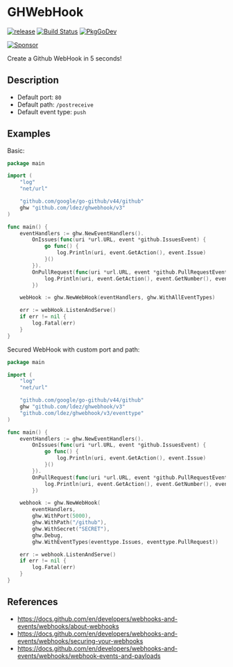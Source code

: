 # GHWebHook

[![release](https://img.shields.io/github/tag/ldez/ghwebhook.svg)](https://github.com/ldez/ghwebhook/releases)
[![Build Status](https://github.com/ldez/ghwebhook/workflows/Main/badge.svg?branch=master)](https://github.com/ldez/ghwebhook/actions)
[![PkgGoDev](https://pkg.go.dev/badge/github.com/ldez/ghwebhook)](https://pkg.go.dev/github.com/ldez/ghwebhook/v3)

[![Sponsor](https://img.shields.io/badge/Sponsor%20me-%E2%9D%A4%EF%B8%8F-pink)](https://github.com/sponsors/ldez)

Create a Github WebHook in 5 seconds!

## Description

- Default port: `80`
- Default path: `/postreceive`
- Default event type: `push`

## Examples

Basic:
```go
package main

import (
	"log"
	"net/url"

	"github.com/google/go-github/v44/github"
	ghw "github.com/ldez/ghwebhook/v3"
)

func main() {
	eventHandlers := ghw.NewEventHandlers().
		OnIssues(func(uri *url.URL, event *github.IssuesEvent) {
			go func() {
				log.Println(uri, event.GetAction(), event.Issue)
			}()
		}).
		OnPullRequest(func(uri *url.URL, event *github.PullRequestEvent) {
			log.Println(uri, event.GetAction(), event.GetNumber(), event.PullRequest)
		})

	webHook := ghw.NewWebHook(eventHandlers, ghw.WithAllEventTypes)

	err := webHook.ListenAndServe()
	if err != nil {
		log.Fatal(err)
	}
}
```

Secured WebHook with custom port and path:

```go
package main

import (
	"log"
	"net/url"

	"github.com/google/go-github/v44/github"
	ghw "github.com/ldez/ghwebhook/v3"
	"github.com/ldez/ghwebhook/v3/eventtype"
)

func main() {
	eventHandlers := ghw.NewEventHandlers().
		OnIssues(func(uri *url.URL, event *github.IssuesEvent) {
			go func() {
				log.Println(uri, event.GetAction(), event.Issue)
			}()
		}).
		OnPullRequest(func(uri *url.URL, event *github.PullRequestEvent) {
			log.Println(uri, event.GetAction(), event.GetNumber(), event.PullRequest)
		})

	webhook := ghw.NewWebHook(
		eventHandlers,
		ghw.WithPort(5000),
		ghw.WithPath("/github"),
		ghw.WithSecret("SECRET"),
		ghw.Debug,
		ghw.WithEventTypes(eventtype.Issues, eventtype.PullRequest))

	err := webhook.ListenAndServe()
	if err != nil {
		log.Fatal(err)
	}
}
```

## References

- https://docs.github.com/en/developers/webhooks-and-events/webhooks/about-webhooks
- https://docs.github.com/en/developers/webhooks-and-events/webhooks/securing-your-webhooks
- https://docs.github.com/en/developers/webhooks-and-events/webhooks/webhook-events-and-payloads
